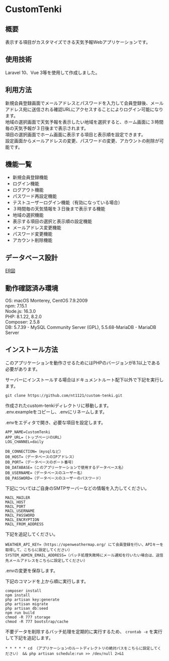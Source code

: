 # CustomTenki

## 概要

表示する項目がカスタマイズできる天気予報Webアプリケーションです。

## 使用技術

Laravel 10、Vue 3等を使用して作成しました。

## 利用方法

新規会員登録画面でメールアドレスとパスワードを入力して会員登録後、メールアドレス宛に送信される確認URLにアクセスすることによりログイン可能になります。  
地域の選択画面で天気予報を表示したい地域を選択すると、ホーム画面に３時間毎の天気予報が３日後まで表示されます。  
項目の選択画面でホーム画面に表示する項目と表示順を設定できます。   
設定画面からメールアドレスの変更、パスワードの変更、アカウントの削除が可能です。

## 機能一覧

- 新規会員登録機能
- ログイン機能
- ログアウト機能
- パスワード再設定機能
- テストユーザーログイン機能（有効になっている場合）
- ３時間毎の天気情報を３日後まで表示する機能
- 地域の選択機能
- 表示する項目の選択と表示順の設定機能
- メールアドレス変更機能
- パスワード変更機能
- アカウント削除機能

## データベース設計

[ER図](etc/er_diagram.png)

## 動作確認済み環境

OS: macOS Monterey, CentOS 7.9.2009  
npm: 7.15.1  
Node.js: 16.3.0  
PHP: 8.1.22, 8.2.0  
Composer: 2.5.8  
DB: 5.7.39 - MySQL Community Server (GPL), 5.5.68-MariaDB - MariaDB Server

## インストール方法

このアプリケーションを動作させるためにはPHPのバージョンが8.1以上である必要があります。

サーバーにインストールする場合はドキュメントルート配下以外で下記を実行します。

```
git clone https://github.com/nt1121/custom-tenki.git
```

作成されたcustom-tenkiディレクトリに移動します。  
.env.exampleをコピーし、.envにリネームします。

.envをエディタで開き、必要な項目を設定します。

```
APP_NAME=CustomTenki  
APP_URL=（トップページのURL）  
LOG_CHANNEL=daily

DB_CONNECTION=（mysqlなど）  
DB_HOST=（データベースのIPアドレス）  
DB_PORT=（データベースのポート番号）  
DB_DATABASE=（このアプリーケーションで使用するデータベース名）  
DB_USERNAME=（データベースのユーザー名）  
DB_PASSWORD=（データベースのユーザーのパスワード）
```

下記についてはご自身のSMTPサーバーなどの情報を入力してください。

```
MAIL_MAILER  
MAIL_HOST  
MAIL_PORT  
MAIL_USERNAME  
MAIL_PASSWORD  
MAIL_ENCRYPTION  
MAIL_FROM_ADDRESS
```

下記を追記してください。

```
WEATHER_API_KEY=（https://openweathermap.org/ にて会員登録を行い、APIキーを取得して、こちらに設定してください）  
SYSTEM_ADMIN_EMAIL_ADDRESS=（バッチ処理失敗時にメール通知を行いたい場合は、送信先メールアドレスをこちらに設定してください）
```

.envの変更を保存します。

下記のコマンドを上から順に実行します。

```
composer install
npm install
php artisan key:generate
php artisan migrate
php artisan db:seed
npm run build 
chmod -R 777 storage
chmod -R 777 bootstrap/cache
```

不要データを削除するバッチ処理を定期的に実行するため、 `crontab -e` を実行して下記を追記します。  

```
* * * * * cd （アプリケーションのルートディレクトリの絶対パスをこちらに設定してください） && php artisan schedule:run >> /dev/null 2>&1
```
